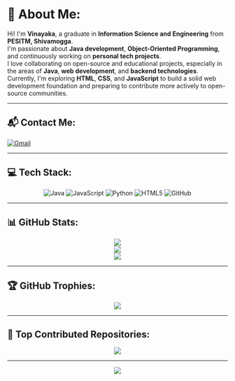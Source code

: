 # 💫 About Me:
Hi! I'm **Vinayaka**, a graduate in **Information Science and Engineering** from **PESITM, Shivamogga**.  
I'm passionate about **Java development**, **Object-Oriented Programming**, and continuously working on **personal tech projects**.  
I love collaborating on open-source and educational projects, especially in the areas of **Java**, **web development**, and **backend technologies**.  
Currently, I'm exploring **HTML**, **CSS**, and **JavaScript** to build a solid web development foundation and preparing to contribute more actively to open-source communities.

---

## 📬 Contact Me:
[![Gmail](https://img.shields.io/badge/Gmail-D14836?style=for-the-badge&logo=gmail&logoColor=white)](mailto:vinayakah47@gmail.com)

---

## 💻 Tech Stack:
<div align="center">
  
![Java](https://img.shields.io/badge/Java-%23ED8B00.svg?style=for-the-badge&logo=openjdk&logoColor=white)
![JavaScript](https://img.shields.io/badge/JavaScript-%23323330.svg?style=for-the-badge&logo=javascript&logoColor=%23F7DF1E)
![Python](https://img.shields.io/badge/Python-3670A0?style=for-the-badge&logo=python&logoColor=ffdd54)
![HTML5](https://img.shields.io/badge/HTML5-%23E34F26.svg?style=for-the-badge&logo=html5&logoColor=white)
![GitHub](https://img.shields.io/badge/GitHub-%23121011.svg?style=for-the-badge&logo=github&logoColor=white)

</div>

---

## 📊 GitHub Stats:
<div align="center">

![](https://github-readme-stats.vercel.app/api?username=Vinayaka471&theme=radical&hide_border=true&show_icons=true)  
![](https://nirzak-streak-stats.vercel.app/?user=Vinayaka471&theme=radical&hide_border=true)  
![](https://github-readme-stats.vercel.app/api/top-langs/?username=Vinayaka471&theme=radical&hide_border=true&layout=compact)

</div>

---

## 🏆 GitHub Trophies:
<div align="center">

![](https://github-profile-trophy.vercel.app/?username=Vinayaka471&theme=radical&no-frame=true&no-bg=true&margin-w=6)

</div>

---

## 🚀 Top Contributed Repositories:
<div align="center">

![](https://github-contributor-stats.vercel.app/api?username=Vinayaka471&limit=5&theme=dark&combine_all_yearly_contributions=true)

</div>

---

<div align="center">

[![](https://visitcount.itsvg.in/api?id=Vinayaka471&icon=0&color=5)](https://visitcount.itsvg.in)

</div>

